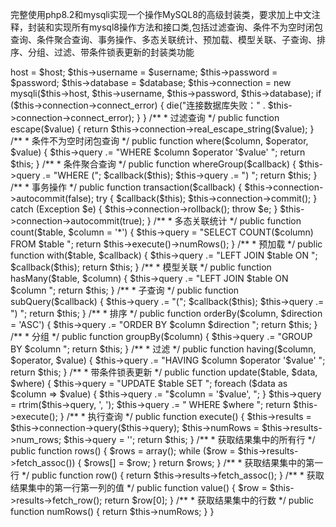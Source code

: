 完整使用php8.2和mysqli实现一个操作MySQL8的高级封装类，要求加上中文注释，封装和实现所有mysql8操作方法和接口类,包括过滤查询、条件不为空时闭包查询、条件聚合查询、事务操作、多态关联统计、预加载、模型关联、子查询、排序、分组、过滤、带条件锁表更新的封装类功能


<?php

class MySQLiDB {

  private $host;
  private $username;
  private $password;
  private $database;
  private $connection;
  private $query;
  private $results;
  private $numRows;

  /**
   * 构造函数，用于创建数据库连接
   */
  public function __construct($host, $username, $password, $database) {
    $this->host = $host;
    $this->username = $username;
    $this->password = $password;
    $this->database = $database;

    $this->connection = new mysqli($this->host, $this->username, $this->password, $this->database);

    if ($this->connection->connect_error) {
      die("连接数据库失败：" . $this->connection->connect_error);
    }
  }

  /**
   * 过滤查询
   */
  public function escape($value) {
    return $this->connection->real_escape_string($value);
  }

  /**
   * 条件不为空时闭包查询
   */
  public function where($column, $operator, $value) {
    $this->query .= "WHERE $column $operator '$value' ";
    return $this;
  }

  /**
   * 条件聚合查询
   */
  public function whereGroup($callback) {
    $this->query .= "WHERE (";
    $callback($this);
    $this->query .= ") ";
    return $this;
  }

  /**
   * 事务操作
   */
  public function transaction($callback) {
    $this->connection->autocommit(false);
    try {
      $callback($this);
      $this->connection->commit();
    } catch (Exception $e) {
      $this->connection->rollback();
      throw $e;
    }
    $this->connection->autocommit(true);
  }

  /**
   * 多态关联统计
   */
  public function count($table, $column = '*') {
    $this->query = "SELECT COUNT($column) FROM $table ";
    return $this->execute()->numRows();
  }

  /**
   * 预加载
   */
  public function with($table, $callback) {
    $this->query .= "LEFT JOIN $table ON ";
    $callback($this);
    return $this;
  }

  /**
   * 模型关联
   */
  public function hasMany($table, $column) {
    $this->query .= "LEFT JOIN $table ON $column ";
    return $this;
  }

  /**
   * 子查询
   */
  public function subQuery($callback) {
    $this->query .= "(";
    $callback($this);
    $this->query .= ") ";
    return $this;
  }

  /**
   * 排序
   */
  public function orderBy($column, $direction = 'ASC') {
    $this->query .= "ORDER BY $column $direction ";
    return $this;
  }

  /**
   * 分组
   */
  public function groupBy($column) {
    $this->query .= "GROUP BY $column ";
    return $this;
  }

  /**
   * 过滤
   */
  public function having($column, $operator, $value) {
    $this->query .= "HAVING $column $operator '$value' ";
    return $this;
  }

  /**
   * 带条件锁表更新
   */
  public function update($table, $data, $where) {
    $this->query = "UPDATE $table SET ";
    foreach ($data as $column => $value) {
      $this->query .= "$column = '$value', ";
    }
    $this->query = rtrim($this->query, ', ');
    $this->query .= " WHERE $where ";
    return $this->execute();
  }

  /**
   * 执行查询
   */
  public function execute() {
    $this->results = $this->connection->query($this->query);
    $this->numRows = $this->results->num_rows;
    $this->query = '';
    return $this;
  }

  /**
   * 获取结果集中的所有行
   */
  public function rows() {
    $rows = array();
    while ($row = $this->results->fetch_assoc()) {
      $rows[] = $row;
    }
    return $rows;
  }

  /**
   * 获取结果集中的第一行
   */
  public function row() {
    return $this->results->fetch_assoc();
  }

  /**
   * 获取结果集中的第一行第一列的值
   */
  public function value() {
    $row = $this->results->fetch_row();
    return $row[0];
  }

  /**
   * 获取结果集中的行数
   */
  public function numRows() {
    return $this->numRows;
  }

}
